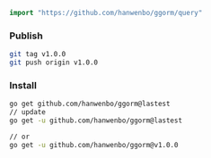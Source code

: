 
```go
import "https://github.com/hanwenbo/ggorm/query"

```


### Publish

```bash
git tag v1.0.0
git push origin v1.0.0
```

### Install
```bash
go get github.com/hanwenbo/ggorm@lastest
// update
go get -u github.com/hanwenbo/ggorm@lastest

// or 
go get -u github.com/hanwenbo/ggorm@v1.0.0
```